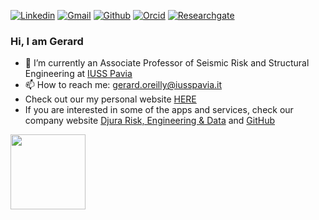 <!-- Your badges -->

[![Linkedin](https://img.shields.io/badge/-gerard-blue?style=flat&logo=Linkedin&logoColor=white)]([https://www.linkedin.com/in/davitshahnazaryan/](https://www.linkedin.com/in/gerard-o-reilly-19601732/))
[![Gmail](https://img.shields.io/badge/-gerard-c14438?style=flat&logo=Gmail&logoColor=white)](mailto:gerard.oreilly@iusspavia.it)
[![Github](https://img.shields.io/badge/-gerard-black?style=flat&labelColor=black&logo=github&logoColor=white)](https://gitstats.me/gerardjoreilly)
[![Orcid](https://img.shields.io/badge/-gerard-white?style=flat&labelColor=white&logo=orcid&logoColor=green)](https://orcid.org/0000-0001-5497-030X)
[![Researchgate](https://img.shields.io/badge/-gerard-green?style=flat&labelColor=green&logo=researchgate&logoColor=white)](https://www.researchgate.net/profile/Gerard-Oreilly-2)

<!-- Profile View Count and GitStats -->

### Hi, I am Gerard 

- 🔭 I’m currently an Associate Professor of Seismic Risk and Structural Engineering at <a href="https://www.iusspavia.it/it">IUSS Pavia</a>
- 📫 How to reach me: gerard.oreilly@iusspavia.it
- Check out our my personal website <a href="https://gerardjoreilly.github.io/">HERE</a>
- If you are interested in some of the apps and services, check our company website <a href="https://www.djura.it">Djura Risk, Engineering & Data</a> and <a href="https://github.com/djura-risk-data-engineering">GitHub</a>


<p>
<a href="https://github.com/davitshahnazaryan3">
  <img height="120em" src = "https://github-readme-stats.vercel.app/api/top-langs/?username=davitshahnazaryan3&theme=buefy&layout=compact&title_color=ffffff&bg_color=151515&text_color=FFFEFE">
<!--  <img height="180em" src="https://github-readme-stats.vercel.app/api?username=davitshahnazaryan3&&show_icons=true&title_color=ffffff&icon_color=ffdc40&text_color=ffffff&bg_color=151515"> -->
</a>
</p>

<br>
